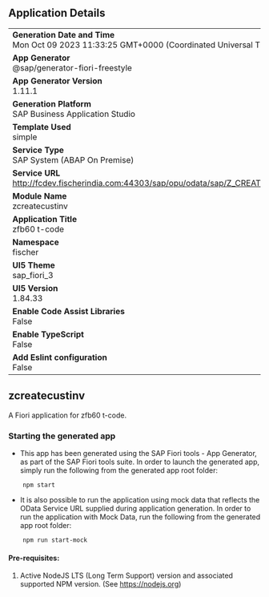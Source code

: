 ## Application Details
|               |
| ------------- |
|**Generation Date and Time**<br>Mon Oct 09 2023 11:33:25 GMT+0000 (Coordinated Universal Time)|
|**App Generator**<br>@sap/generator-fiori-freestyle|
|**App Generator Version**<br>1.11.1|
|**Generation Platform**<br>SAP Business Application Studio|
|**Template Used**<br>simple|
|**Service Type**<br>SAP System (ABAP On Premise)|
|**Service URL**<br>http://fcdev.fischerindia.com:44303/sap/opu/odata/sap/Z_CREATE_CUSTOMER_INVOICE_SRV
|**Module Name**<br>zcreatecustinv|
|**Application Title**<br>zfb60 t-code|
|**Namespace**<br>fischer|
|**UI5 Theme**<br>sap_fiori_3|
|**UI5 Version**<br>1.84.33|
|**Enable Code Assist Libraries**<br>False|
|**Enable TypeScript**<br>False|
|**Add Eslint configuration**<br>False|

## zcreatecustinv

A Fiori application for zfb60 t-code.

### Starting the generated app

-   This app has been generated using the SAP Fiori tools - App Generator, as part of the SAP Fiori tools suite.  In order to launch the generated app, simply run the following from the generated app root folder:

```
    npm start
```

- It is also possible to run the application using mock data that reflects the OData Service URL supplied during application generation.  In order to run the application with Mock Data, run the following from the generated app root folder:

```
    npm run start-mock
```

#### Pre-requisites:

1. Active NodeJS LTS (Long Term Support) version and associated supported NPM version.  (See https://nodejs.org)


